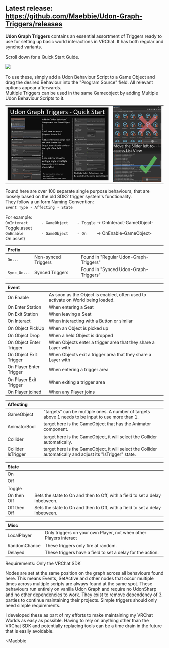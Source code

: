 ## **Latest release: https://github.com/Maebbie/Udon-Graph-Triggers/releases**

**Udon Graph Triggers** contains an essential assortment of Triggers ready to use for setting up basic world interactions in VRChat. It has both regular and synched variants.

Scroll down for a Quick Start Guide.

<img src="https://github.com/user-attachments/assets/6a05e8db-eacf-444a-9332-e670c2ac3c3f" width="426">

To use these, simply add a Udon Behaviour Script to a Game Object and drag the desired Behaviour into the "Program Source" field. All relevant options appear afterwards.\
Multiple Triggers can be used in the same Gameobject by adding Multiple Udon Behaviour Scripts to it.

<table border="0">
 <tr>
    <td><img src="https://github.com/Maebbie/Udon-Graph-Triggers/blob/main/Udon-Graph-Triggers_QuickStart.png" width="519"></td>
    <td><img src="https://github.com/Maebbie/Udon-Graph-Triggers/blob/main/Udon-Graph-Triggers-Listview.png" width="250"></td>
 </tr>
</table>

Found here are over 100 separate single purpose behaviours, that are loosely based on the old SDK2 trigger system's functionality.\
They follow a uniform Naming Convention:\
```Event Type - Affecting - State```

For example:\
```OnInteract      - GameObject    - Toggle``` -> OnInteract-GameObject-Toggle.asset\
```OnEnable        - GameObject    - On    ``` -> OnEnable-GameObject-On.asset\

| Prefix |  |  |
| :--- | :--- |  :--- |
|```On...``` | Non-synced Triggers | Found in "Regular Udon-Graph-Triggers"|
|```Sync_On...``` | Synced Triggers | Found in "Synced Udon-Graph-Triggers"|

| Event |  |
| :--- | :--- |
|On Enable | As soon as the Object is enabled, often used to activate on World being loaded.|
|On Enter Station | When entering a Seat|
|On Exit Station | When leaving a Seat|
|On Interact | When interacting with a Button or similar|
|On Object PickUp | When an Object is picked up|
|On Object Drop | When a held Object is dropped|
|On Object Enter Trigger | When Objects enter a trigger area that they share a Layer with |
|On Object Exit Trigger | When Objects exit a trigger area that they share a Layer with|
|On Player Enter Trigger | When entering a trigger area|
|On Player Exit Trigger | When exiting a trigger area|
|On Player joined | When any Player joins |

| Affecting |  |
| :--- | :--- |
|GameObject | "targets" can be multiple ones. A number of targets above 1 needs to be input to use more than 1.|
|AnimatorBool | target here is the GameObject that has the Animator component.|
|Collider | target here is the GameObject, it will select the Collider automatically.|
|Collider IsTrigger | target here is the GameObject, it will select the Collider automatically and adjust its "IsTrigger" state.|

| State |  |
| :--- | :--- |
|On||
|Off||
|Toggle||
|On then Off| Sets the state to On and then to Off, with a field to set a delay inbetween.|
|Off then Off| Sets the state to On and then to Off, with a field to set a delay inbetween.|

| Misc |  |
| :--- | :--- |
|LocalPlayer | Only triggers on your own Player, not when other Players interact|
|RandomChance | These triggers only fire at random.| A chance between 0.0 (never) to 1.0 (always) can be set|
|Delayed | These triggers have a field to set a delay for the action.|

Requirements:
Only the VRChat SDK

Nodes are set at the same position on the graph across all behaviours found here. This means Events, SetActive and other nodes that occur multiple times across multiple scripts are always found at the same spot.
These behaviours run entirely on vanilla Udon Graph and require no UdonSharp and no other dependencies to work. They exist to remove dependency of 3. parties to continue maintaining their projects.
Simple triggers should only need simple requirements.

I developed these as part of my efforts to make maintaining my VRChat Worlds as easy as possible. Having to rely on anything other than the VRChat SDK and potentially replacing tools can be a time drain in the future that is easily avoidable.

~Maebbie
